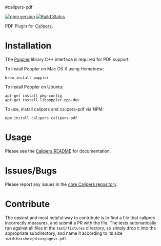 #calipers-pdf

[![npm version](https://badge.fury.io/js/calipers-pdf.svg)](http://badge.fury.io/js/calipers-pdf) [![Build Status](https://travis-ci.org/calipersjs/calipers-pdf.svg?branch=master)](https://travis-ci.org/calipersjs/calipers-pdf)

PDF Plugin for [Calipers](https://github.com/calipersjs/calipers).

# Installation

The [Poppler](http://poppler.freedesktop.org/) library C++ interface is required for PDF support.

To install Poppler on Mac OS X using Homebrew:

```
brew install poppler
```

To install Poppler on Ubuntu:

```
apt-get install pkg-config
apt-get install libpoppler-cpp-dev
```

To use, install calipers and calipers-pdf via NPM:

```
npm install calipers calipers-pdf
```

# Usage

Please see the [Calipers README](https://github.com/calipersjs/calipers) for documentation.

# Issues/Bugs

Please report any issues in the [core Calipers repository](https://github.com/calipersjs/calipers/issues).

# Contribute

The easiest and most helpful way to contribute is to find a file that calipers incorrectly measures, and submit a PR with the file. The tests automatically run against all files in the `test/fixtures` directory, so simply drop it into the appropriate subdirectory, and name it according to its size `<width>x<height>x<pages>.pdf`.
